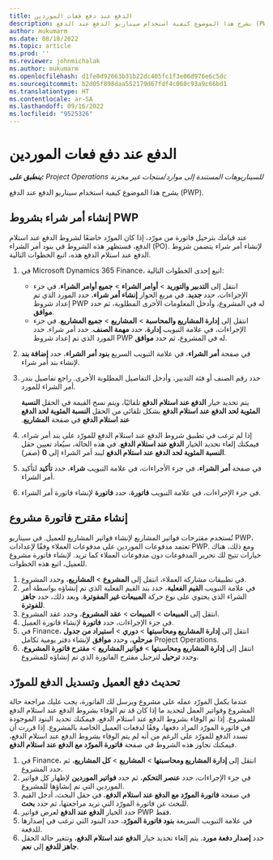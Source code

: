 ```yaml
---
title: الدفع عند دفع فعات الموردين
description: يشرح هذا الموضوع كيفية استخدام سيناريو الدفع عند الدفع (PWP).
author: mukumarm
ms.date: 08/18/2022
ms.topic: article
ms.prod: ''
ms.reviewer: johnmichalak
ms.author: mukumarm
ms.openlocfilehash: d1fe8d92663b31b22dc405fc1f3e06d976e6c5dc
ms.sourcegitcommit: b2d05f898daa552179d67fdf4c060c93a9c66bd1
ms.translationtype: HT
ms.contentlocale: ar-SA
ms.lasthandoff: 09/16/2022
ms.locfileid: "9525326"
---
```

# <a name="pay-when-paid-vendor-payments"></a>الدفع عند دفع فعات الموردين

_**ينطبق على:** Project Operations للسيناريوهات المستندة إلى موارد/منتجات غير مخزنة‬_

يشرح هذا الموضوع كيفية استخدام سيناريو الدفع عند الدفع (PWP).

## <a name="create-a-purchase-order-that-has-pwp-terms"></a>إنشاء أمر شراء بشروط PWP

عند قيامك بترحيل فاتورة من مورّد، إذا كان المورّد خاضعًا لشروط الدفع عند استلام الدفع، فستظهر هذه الشروط في بنود أمر الشراء (PO). لإنشاء أمر شراء يتضمن شروط الدفع عند استلام الدفع هذه، اتبع الخطوات التالية.

1. في Microsoft Dynamics ‏365 Finance، اتبع إحدى الخطوات التالية:

    - انتقل إلى **التدبير والتوريد‬** \> **أوامر الشراء** \> **جميع أوامر الشراء**. في جزء الإجراءات، حدد **جديد**. في مربع الحوار **إنشاء أمر شراء**، حدد المورد الذي تم إعداد شروط PWP له في المشروع، وأدخل المعلومات الأخرى المطلوبة، ثم حدد **موافق**.
    - انتقل إلى **إدارة المشاريع والمحاسبة** \> **المشاريع** \> **جميع المشاريع**. في جزء الإجراءات، في علامة التبويب **إدارة**، حدد **مهمة الصنف**. حدد أمر شراء. حدد المورد الذي تم إعداد شروط PWP له في المشروع، ثم حدد **موافق**.

2. في صفحة **أمر الشراء**، في علامة التبويب السريع **بنود أمر الشراء**، حدد **إضافة بند** لإنشاء بند أمر شراء.
3. حدد رقم الصنف أو فئة التدبير، وأدخل التفاصيل المطلوبة الأخرى. راجع تفاصيل بندر أمر الشراء للمورد.

    يتم تحديد خيار **الدفع عند استلام الدفع** تلقائيًا، ويتم نسخ القيمة في الحقل **النسبة المئوية لحد الدفع عند استلام الدفع‬‏‫** بشكل تلقائي من الحقل **النسبة المئوية لحد الدفع عند استلام الدفع‬‏‫** في صفحة **المشاريع**.

4. إذا لم ترغب في تطبيق شروط الدفع عند استلام الدفع للمورّد على بند أمر شراء، فيمكنك إلغاء تحديد الخيار **الدفع عند استلام الدفع**. في هذه الحالة، سيُعاد تعيين حقل **النسبة المئوية لحد الدفع عند استلام الدفع** لبند أمر الشراء إلى **0** (صفر).
5. في صفحة **أمر الشراء**، في جزء الأجراءات، في علامة التبويب **شراء**، حدد **تأكيد** لتأكيد أمر الشراء.
6. في جزء الإجراءات، في علامة التبويب **فاتورة**، حدد **فاتورة** لإنشاء فاتورة أمر الشراء.

## <a name="create-a-project-invoice-proposal"></a>إنشاء مقترح فاتورة مشروع

تُستخدم مقترحات فواتير المشاريع لإنشاء فواتير المشاريع للعميل. في سيناريو PWP، تعتمد مدفوعات الموردين على مدفوعات العملاء وفقًا لإعدادات PWP. ومع ذلك، هناك خيارات تتيح لك تحرير المدفوعات دون مدفوعات العملاء كما تريد. لإنشاء فاتورة مشروع للعميل، اتبع هذه الخطوات.

1. في تطبيقات مشاركة العملاء، انتقل إلى **المشروع** \> **المشاريع**، وحدد المشروع.
2. في علامة التبويب **القيم الفعلية**، حدد بند القيم الفعلية الذي تم إنشاؤه بواسطة أمر الشراء الذي يحتوي على نوع حركة **المبيعات غير المفوترة**. وبعد ذلك، حدد **جاهز للفوترة**.
3. انتقل إلى **المبيعات** \> **المبيعات** \> **عقد المشروع**، وحدد عقد المشروع.
4. في جزء الإجراءات، حدد **فاتورة** لإنشاء فاتورة العميل.
5. في Finance، انتقل إلى **إدارة المشاريع ومحاسبتها** \> **دوري** \> **استيراد من جدول مرحلي**، وحدد **موافق** لإنشاء دفتر يومية تكامل Project Operations.
6. انتقل إلى **إدارة المشاريع ومحاسبتها** \> **فواتير المشاريع** \> **مقترح فاتورة المشروع**، وحدد **ترحيل** لترحيل مقترح الفاتورة الذي تم إنشاؤه للمشروع.

## <a name="update-a-customer-payment-and-pay-the-vendor"></a>تحديث دفع العميل وتسديل الدفع للمورّد

عندما يكمل المورّد عمله على مشروع ويرسل لك الفاتورة، يجب عليك مراجعة حالة المشروع وفواتير العمل لتحديد ما إذا كان قد تم الوفاء بشروط الدفع عند استلام الدفع للمشروع. إذا تم الوفاء بشروط الدفع عند استلام الدفع، فيمكنك تحديد البنود الموجودة في فاتورة المورّد المراد دفعها، وفقًا لدفعات العميل الخاصة بالمشروع. إذا قررت أن تسدد الدفع للمورّد على الرغم من أنه لم يتم الوفاء بشروط الدفع عند استلام الدفع، فيمكنك تجاوز هذه الشروط في صفحة **فاتورة المورّد مع الدفع عند استلام الدفع**.

1. في Finance، انتقل إلى **إدارة المشاريع ومحاسبتها** \> **المشاريع** \> **كل المشاريع**، ثم حدد المشروع.
2. في جزء الإجراءات، حدد **عنصر التحكم**، ثم حدد **فواتير الموردين** لإظهار كل فواتير الموردين التي تم إنشاؤها للمشروع.
3. في صفحة **فاتورة المورّد مع الدفع عند استلام الدفع**، في حقل البحث، أدخل القيم للبحث عن فاتورة المورّد التي تريد مراجعتها، ثم حدد **بحث**.
4. حدد الخيار **الدفع عند الدفع** لعرض فواتير PWP فقط.
5. في علامة التبويب السريعة **بنود فاتورة المورّد**، حدد البنود التي ترغب في إصدارها للدفعة.
6. حدد **إصدار دفعة مورد**. يتم إلغاء تحديد خيار **الدفع عند استلام الدفع**، وتتغير حالة الحقل **جاهز للدفع** إلى **نعم**.
